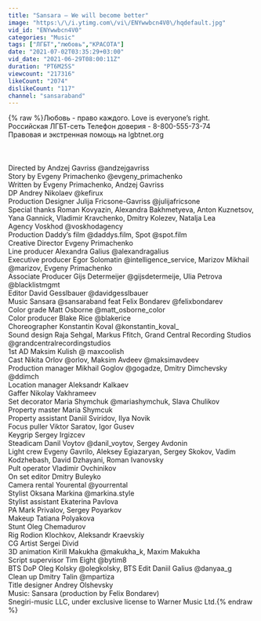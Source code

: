 ```yaml
---
title: "Sansara – We will become better"
image: "https:\/\/i.ytimg.com\/vi\/ENYwwbcn4V0\/hqdefault.jpg"
vid_id: "ENYwwbcn4V0"
categories: "Music"
tags: ["ЛГБТ","любовь","КРАСОТА"]
date: "2021-07-02T03:35:29+03:00"
vid_date: "2021-06-29T08:00:11Z"
duration: "PT6M25S"
viewcount: "217316"
likeCount: "2074"
dislikeCount: "117"
channel: "sansaraband"
---
```

{% raw %}Любовь - право каждого. Love is everyone’s right.<br />Российская ЛГБТ-сеть Телефон доверия - 8-800-555-73-74<br />Правовая и экстренная помощь на lgbtnet.org <br /><br /><br /><br />Directed by Andzej Gavriss @andzejgavriss<br />Story by Evgeny Primachenko @evgeny_primachenko<br />Written by Evgeny Primachenko, Andzej Gavriss<br />DP Andrey Nikolaev @kefirux<br />Production Designer Julija Fricsone-Gavriss @julijafricsone<br />Special thanks Roman Kovyazin, Alexandra Bakhmetyeva, Anton Kuznetsov, Yana Gannick, Vladimir Kravchenko, Dmitry Kolezev, Natalja Lea<br />Agency Voskhod @voskhodagency<br />Production Daddy’s film @daddys.film, Spot @spot.film<br />Creative Director Evgeny Primachenko<br />Line producer Alexandra Galius @alexandragalius<br />Executive producer Egor Solomatin @intelligence_service, Marizov Mikhail @marizov, Evgeny Primachenko<br />Associate Producer  Gijs Determeijer @gijsdetermeije, Ulia Petrova @blacklistmgmt<br />Editor David Gesslbauer @davidgesslbauer<br />Music Sansara @sansaraband feat Felix Bondarev @felixbondarev<br />Color grade Matt Osborne @matt_osborne_color<br />Color producer Blake Rice @blakerice<br />Choreographer Konstantin Koval @konstantin_koval_<br />Sound design Raja Sehgal, Markus Ffitch, Grand Central Recording Studios @grandcentralrecordingstudios<br />1st AD Maksim Kulish @ maxcoolish<br />Cast Nikita Orlov @orlov, Maksim Avdeev @maksimavdeev<br />Production manager Mikhail Goglov @gogadze, Dmitry Dimchevsky @ddimch<br />Location manager Aleksandr Kalkaev <br />Gaffer Nikolay Vakhrameev <br />Set decorator Maria Shymchuk @mariashymchuk, Slava Chulikov<br />Property master Maria Shymcuk<br />Property assistant Daniil Sviridov, Ilya Novik<br />Focus puller Viktor Saratov, Igor Gusev <br />Keygrip Sergey Irgizcev <br />Steadicam Danil Voytov @danil_voytov, Sergey Avdonin <br />Light crew Evgeny Gavrilo, Aleksey Egiazaryan, Sergey Skokov, Vadim Kodzhebash,   David Dzhayani, Roman Ivanovsky<br />Pult operator Vladimir Ovchinikov<br />On set editor Dmitry Buleyko <br />Camera rental Yourental @yourrental<br />Stylist Oksana Markina @markina.style<br />Stylist assistant Ekaterina Pavlova <br />PA  Mark Privalov, Sergey Poyarkov<br />Makeup Tatiana Polyakova <br />Stunt Oleg Chemadurov <br />Rig Rodion Klochkov, Aleksandr Kraevskiy <br />CG Artist Sergei Divid <br />3D animation Kirill Makukha @makukha_k, Maxim Makukha <br />Script supervisor Tim Eight @bytim8<br />BTS DoP Oleg Kolsky @olegkolsky, BTS Edit Daniil Galius @danyaa_g<br />Clean up Dmitry Talin @mpartiza<br />Title designer Andrey Olshevsky <br />Music: Sansara (production by Felix Bondarev)<br />Snegiri-music LLC, under exclusive license to Warner Music Ltd.{% endraw %}
